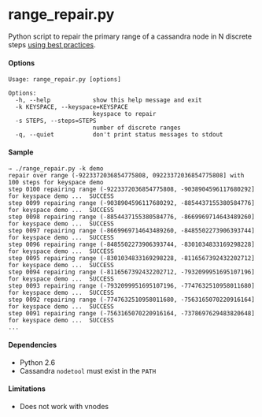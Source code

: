 range_repair.py
======================

Python script to repair the primary range of a cassandra node in N discrete steps [using best practices](http://www.datastax.com/dev/blog/advanced-repair-techniques).



#### Options

```
Usage: range_repair.py [options]

Options:
  -h, --help            show this help message and exit
  -k KEYSPACE, --keyspace=KEYSPACE
                        keyspace to repair
  -s STEPS, --steps=STEPS
                        number of discrete ranges
  -q, --quiet           don't print status messages to stdout
```

#### Sample

```
⇒ ./range_repair.py -k demo
repair over range (-9223372036854775808, 09223372036854775808] with 100 steps for keyspace demo
step 0100 repairing range (-9223372036854775808, -9038904596117680292] for keyspace demo ...  SUCCESS
step 0099 repairing range (-9038904596117680292, -8854437155380584776] for keyspace demo ...  SUCCESS
step 0098 repairing range (-8854437155380584776, -8669969714643489260] for keyspace demo ...  SUCCESS
step 0097 repairing range (-8669969714643489260, -8485502273906393744] for keyspace demo ...  SUCCESS
step 0096 repairing range (-8485502273906393744, -8301034833169298228] for keyspace demo ...  SUCCESS
step 0095 repairing range (-8301034833169298228, -8116567392432202712] for keyspace demo ...  SUCCESS
step 0094 repairing range (-8116567392432202712, -7932099951695107196] for keyspace demo ...  SUCCESS
step 0093 repairing range (-7932099951695107196, -7747632510958011680] for keyspace demo ...  SUCCESS
step 0092 repairing range (-7747632510958011680, -7563165070220916164] for keyspace demo ...  SUCCESS
step 0091 repairing range (-7563165070220916164, -7378697629483820648] for keyspace demo ...  SUCCESS
...
```

#### Dependencies
-   Python 2.6
-   Cassandra ```nodetool``` must exist in the ```PATH```

#### Limitations
-   Does not work with vnodes
